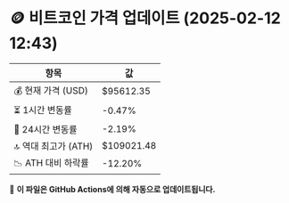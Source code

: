 # 🪙 비트코인 가격 업데이트 (2025-02-12 12:43)

| 항목                | 값 |
|--------------------|----------------|
| 💰 현재 가격 (USD) | $95612.35 |
| ⏳ 1시간 변동률    | -0.47% |
| 📆 24시간 변동률   | -2.19% |
| 🔝 역대 최고가 (ATH) | $109021.48 |
| 📉 ATH 대비 하락률 | -12.20% |

🔄 **이 파일은 GitHub Actions에 의해 자동으로 업데이트됩니다.**
